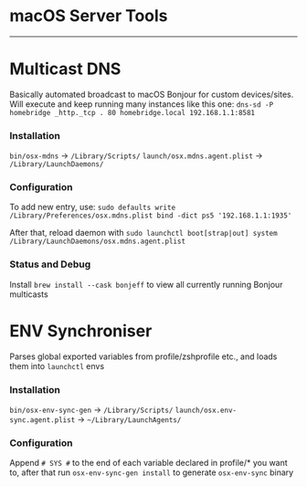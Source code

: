 macOS Server Tools
=======================================
* * *


# Multicast DNS
Basically automated broadcast to macOS Bonjour for custom devices/sites.
Will execute and keep running many instances like this one:
`dns-sd -P homebridge _http._tcp . 80 homebridge.local 192.168.1.1:8581`

### Installation
`bin/osx-mdns`                -> `/Library/Scripts/`
`launch/osx.mdns.agent.plist` -> `/Library/LaunchDaemons/`

### Configuration
To add new entry, use: `sudo defaults write /Library/Preferences/osx.mdns.plist bind -dict ps5 '192.168.1.1:1935'`

After that, reload daemon with `sudo launchctl boot[strap|out] system /Library/LaunchDaemons/osx.mdns.agent.plist`

### Status and Debug
Install `brew install --cask bonjeff` to view all currently running Bonjour multicasts


# ENV Synchroniser
Parses global exported variables from profile/zshprofile etc., and loads them into `launchctl` envs

### Installation
`bin/osx-env-sync-gen`            -> `/Library/Scripts/`
`launch/osx.env-sync.agent.plist` -> `~/Library/LaunchAgents/`

### Configuration
Append `# SYS #` to the end of each variable declared in profile/* you want to,
  after that run `osx-env-sync-gen install` to generate `osx-env-sync` binary
